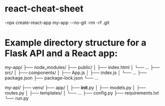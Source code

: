 # react-cheat-sheet

-npx create-react-app my-app --no-git
-rm -rf .git

# Example directory structure for a Flask API and a React app:

my-app/
├── node_modules/
├── public/
│   ├── index.html
│   └── ...
├── src/
│   ├── components/
│   ├── App.js
│   ├── index.js
│   └── ...
├── package.json
├── package-lock.json
└── ...

my-api/
├── venv/
├── app/
│   ├── __init__.py
│   ├── models.py
│   ├── routes.py
│   ├── templates/
│   └── ...
├── config.py
├── requirements.txt
└── run.py
